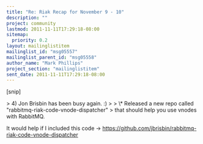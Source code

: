 ```yaml
---
title: "Re: Riak Recap for November 9 - 10"
description: ""
project: community
lastmod: 2011-11-11T17:29:18-08:00
sitemap:
  priority: 0.2
layout: mailinglistitem
mailinglist_id: "msg05557"
mailinglist_parent_id: "msg05558"
author_name: "Mark Phillips"
project_section: "mailinglistitem"
sent_date: 2011-11-11T17:29:18-08:00
---
```



[snip]

&gt; 4) Jon Brisbin has been busy again. :)
&gt;
&gt; \\* Released a new repo called "rabbitmq-riak-code-vnode-dispatcher"
&gt; that should help you use vnodes with RabbitMQ.

It would help if I included this code -&gt;
https://github.com/jbrisbin/rabbitmq-riak-code-vnode-dispatcher

